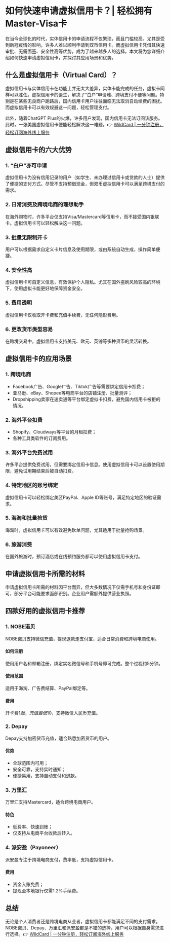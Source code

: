 # 如何快速申请虚拟信用卡？| 轻松拥有Master-Visa卡

在当今全球化的时代，实体信用卡的申请流程不仅繁琐，而且门槛较高。尤其是受到新冠疫情的影响，许多人难以顺利申请到双币信用卡。而虚拟信用卡凭借其快速审批、无需面签、安全性高等优势，成为了越来越多人的选择。本文将为您详细介绍如何快速申请虚拟信用卡，并探讨其应用场景和优势。

## 什么是虚拟信用卡（Virtual Card）？

虚拟信用卡与实体信用卡在功能上并无太大差异，实体卡能完成的任务，虚拟卡同样可以胜任。虚拟信用卡的诞生，解决了“白户”申请难、跨境支付不便等问题。特别是在某些无良商户跑路后，国内信用卡用户往往面临无法取消自动续费的困扰。而虚拟信用卡可以有效规避这一问题，轻松管理支付。

此外，随着ChatGPT Plus的火爆，许多用户发现，国内信用卡无法订阅该服务。此时，一张美国虚拟信用卡便能轻松解决这一难题。👉 [WildCard | 一分钟注册，轻松订阅海外线上服务](https://bbtdd.com/WildCard)

## 虚拟信用卡的六大优势

### 1. “白户”亦可申请
虚拟信用卡为没有信用记录的用户（如学生、未办理过信用卡或贷款的人士）提供了便捷的支付方式。尽管不支持预借现金，但双币虚拟信用卡可以满足跨境支付的需求。

### 2. 日常消费及跨境电商的理想助手
在海外购物时，许多平台仅支持Visa/Mastercard等信用卡，而不接受国内银联卡。虚拟信用卡可以轻松解决这一问题。

### 3. 批量无限制开卡
用户可以根据需求自定义卡片信息及使用期限，或由系统自动生成，操作简单便捷。

### 4. 安全性高
虚拟信用卡可自定义信息，有效保护个人隐私。尤其在国外盗刷风险较高的环境下，使用虚拟卡能更好地保障资金安全。

### 5. 费用透明
虚拟信用卡仅收取开卡费和充值手续费，无任何隐形费用。

### 6. 更改货币类型容易
在跨境交易中，虚拟信用卡支持美元、欧元、英镑等多种货币的灵活转换。

## 虚拟信用卡的应用场景

### 1. 跨境电商
- Facebook广告、Google广告、Tiktok广告等需要绑定信用卡扣费；
- 亚马逊、eBay、Shopee等电商平台的店铺注册、批量测评；
- Dropshipping卖家在速卖通等平台绑定虚拟卡扣费，避免国内信用卡被拒的情况。

### 2. 海外平台扣费
- Shopify、Cloudways等平台的月租扣费；
- 各种工具类软件的订阅费用。

### 3. 海外平台免费试用
许多平台提供免费试用，但需要绑定信用卡信息。使用虚拟信用卡可以设置使用期限，避免试用期结束后被自动扣费。

### 4. 特定地区的账号绑定
虚拟信用卡可以轻松绑定美区PayPal、Apple ID等账号，满足特定地区的验证需求。

### 5. 海淘和批量抢货
海淘时，虚拟信用卡可以有效避免砍单问题，尤其适用于批量抢购场景。

### 6. 旅游消费
在国外旅游时，预订酒店或在线预约服务都可以使用虚拟信用卡支付。

## 申请虚拟信用卡所需的材料

申请虚拟信用卡所需的材料因平台而异，但大多数情况下仅需手机号和身份证即可，部分平台可能要求面部识别。企业用户需额外提供营业执照。

## 四款好用的虚拟信用卡推荐

### 1. NOBE诺贝
NOBE诺贝支持微信充值，提现退款走支付宝，适合日常消费和跨境电商使用。

#### 如何注册
使用用户名和邮箱注册，绑定实名微信号和手机号即可完成。整个过程约5分钟。

#### 使用范围
适用于海淘、广告费结算、PayPal绑定等。

#### 费用
开卡费$1起，充值最低$10，支持微信人民币充值。

### 2. Depay
Depay支持加密货币充值，适合熟悉加密货币的用户。

#### 优势
- 全球范围内可用；
- 安全可靠，支持实时通知；
- 便捷易用，支持自动支付和退款。

### 3. 万里汇
万里汇支持Mastercard，适合跨境电商用户。

#### 特色
- 低费率、快速到账；
- 仅支持从电商平台收款后转入。

### 4. 派安盈（Payoneer）
派安盈专注于跨境电商支付，费率低，支持虚拟信用卡。

#### 费用
- 资金入账免费；
- 提现至本地银行仅需1.2%手续费。

## 总结

无论是个人消费者还是跨境电商从业者，虚拟信用卡都能满足不同的支付需求。NOBE诺贝、Depay、万里汇和派安盈都是不错的选择，用户可以根据自身需求进行选择。👉 [WildCard | 一分钟注册，轻松订阅海外线上服务](https://bbtdd.com/WildCard)
